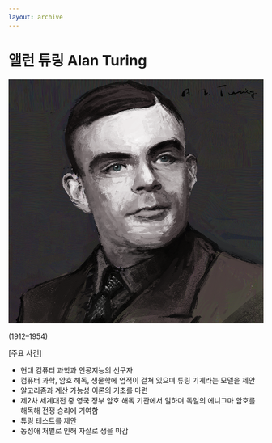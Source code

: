 ```yaml
---
layout: archive
---
```

# 앨런 튜링 Alan Turing

![1](./A.M.Turing.png)


(1912–1954) 

[주요 사건]

- 현대 컴퓨터 과학과 인공지능의 선구자
- 컴퓨터 과학, 암호 해독, 생물학에 업적이 걸쳐 있으며 튜링 기계라는 모델을 제안
- 알고리즘과 계산 가능성 이론의 기초를 마련
- 제2차 세계대전 중 영국 정부 암호 해독 기관에서 일하며 독일의 에니그마 암호를 해독해 전쟁 승리에 기여함
- 튜링 테스트를 제안
- 동성애 처벌로 인해 자살로 생을 마감